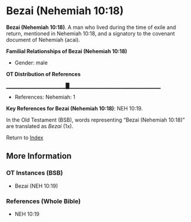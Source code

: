# Bezai (Nehemiah 10:18)
**Bezai (Nehemiah 10:18)**. 
A man who lived during the time of exile and return, mentioned in Nehemiah 10:18, and a signatory to the covenant document of Nehemiah (acai). 




**Familial Relationships of Bezai (Nehemiah 10:18)**


* Gender: male


**OT Distribution of References**

▁▁▁▁▁▁▁▁▁▁▁▁▁▁▁█▁▁▁▁▁▁▁▁▁▁▁▁▁▁▁▁▁▁▁▁▁▁▁
* References: Nehemiah: 1



**Key References for Bezai (Nehemiah 10:18)**: 
NEH 10:19. 


In the Old Testament (BSB), words representing “Bezai (Nehemiah 10:18)” are translated as 
*Bezai* (1x). 




Return to [Index](00-Index.md)

## More Information

### OT Instances (BSB)

* Bezai (NEH 10:19)



### References (Whole Bible)

* NEH 10:19



